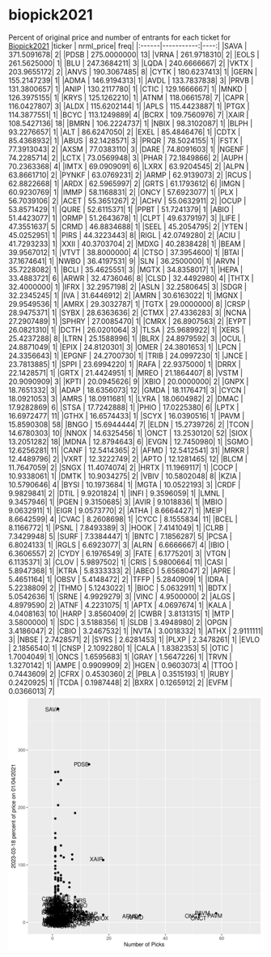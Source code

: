 # biopick2021
Percent of original price and number of entrants for each ticket for [Biopick2021](https://twitter.com/hashtag/Biopick2021)
|ticker |  nrml_price| freq|
|:------|-----------:|----:|
|SAVA   | 371.5091678|    2|
|PDSB   | 275.0000000|   13|
|VRNA   | 261.9718310|    2|
|EOLS   | 261.5625000|    1|
|BLU    | 247.3684211|    3|
|LQDA   | 240.6666667|    2|
|VKTX   | 203.9655172|    2|
|ANVS   | 190.3067485|    8|
|CYTK   | 180.6237413|    1|
|GERN   | 155.2147239|    1|
|ADMA   | 146.9194313|    1|
|AVDL   | 133.7837838|    3|
|PRVB   | 131.3800657|    1|
|ANIP   | 130.2117780|    1|
|CTIC   | 129.1666667|    1|
|MNKD   | 126.3975155|    1|
|KRYS   | 125.1262210|    1|
|ATNM   | 118.0661578|    7|
|CAPR   | 116.0427807|    3|
|ALDX   | 115.6202144|    1|
|APLS   | 115.4423887|    1|
|PTGX   | 114.3877551|    1|
|BCYC   | 113.1249889|    4|
|BCRX   | 109.7560976|    7|
|XAIR   | 108.5427136|   18|
|BMRN   | 106.2224737|    1|
|NBIX   |  98.3102087|    1|
|BLPH   |  93.2276657|    1|
|ALT    |  86.6247050|    2|
|EXEL   |  85.4846476|    1|
|CDTX   |  85.4368932|    1|
|ABUS   |  82.1428571|    3|
|PRQR   |  78.5024155|    1|
|FSTX   |  77.3913043|    2|
|AXSM   |  77.0383110|    3|
|DARE   |  74.8091603|    1|
|NGENF  |  74.2285714|    2|
|LCTX   |  73.0569948|    3|
|PHAR   |  72.1849866|    2|
|AUPH   |  70.2363368|    4|
|IMTX   |  69.0909091|    6|
|LXRX   |  63.9204545|    2|
|ALPN   |  63.8661710|    2|
|PYNKF  |  63.0769231|    2|
|ARMP   |  62.9139073|    2|
|RCUS   |  62.8822668|    1|
|ARDX   |  62.5965997|    2|
|GRTS   |  61.1793612|    6|
|IMGN   |  60.9230769|    1|
|IMMP   |  58.1168831|    2|
|ONCY   |  57.6923077|    1|
|PLX    |  56.7039106|    2|
|ACET   |  55.3651267|    2|
|ACHV   |  55.0632911|    2|
|OCUP   |  53.8571429|    1|
|QURE   |  52.6115371|    1|
|PPBT   |  51.7241379|    1|
|ABIO   |  51.4423077|    1|
|ORMP   |  51.2643678|    1|
|CLPT   |  49.6379197|    3|
|LIFE   |  47.3551637|    5|
|CRMD   |  46.8834688|    1|
|SEEL   |  45.2054795|    2|
|YTEN   |  45.0252951|    1|
|PIRS   |  44.3223443|    8|
|RIGL   |  42.0749280|    2|
|ACIU   |  41.7293233|    1|
|XXII   |  40.3703704|    2|
|MDXG   |  40.2838428|    1|
|BEAM   |  39.9567012|    1|
|VTVT   |  38.8000000|    4|
|CTSO   |  37.3954600|    1|
|BTAI   |  37.1674641|    1|
|NWBO   |  36.4197531|    9|
|SLN    |  36.2500000|    1|
|ARVN   |  35.7228082|    1|
|BCLI   |  35.4625551|    3|
|MGTX   |  34.8358017|    1|
|HEPA   |  33.4883721|    6|
|ARWR   |  32.4736046|    8|
|CLSD   |  32.4492980|    4|
|THTX   |  32.4000000|    1|
|IFRX   |  32.2957198|    2|
|ASLN   |  32.2580645|    3|
|SDGR   |  32.2345245|    1|
|IVA    |  31.6446912|    2|
|AMRN   |  30.6163022|    1|
|MGNX   |  29.9549536|    1|
|AMRX   |  29.3032787|    1|
|TGTX   |  29.0000000|    8|
|CRSP   |  28.9475371|    1|
|SYBX   |  28.6363636|    2|
|CTMX   |  27.4336283|    3|
|NCNA   |  27.2907489|    1|
|SPHRY  |  27.0085470|    1|
|CMRX   |  26.8907563|    2|
|EYPT   |  26.0821310|    1|
|DCTH   |  26.0201064|    3|
|TLSA   |  25.9689922|    1|
|XERS   |  25.4237288|    8|
|LTRN   |  25.1588996|    1|
|BLRX   |  24.8979592|    3|
|OCUL   |  24.8871049|    1|
|EPIX   |  24.8120301|    3|
|OMER   |  24.3801653|    1|
|LPCN   |  24.3356643|    1|
|EPGNF  |  24.2700730|    1|
|TRIB   |  24.0997230|    1|
|JNCE   |  23.7813885|    1|
|SPPI   |  23.6994220|    1|
|RAFA   |  22.9375000|    1|
|DRRX   |  22.1428571|    1|
|GRTX   |  21.4424951|    1|
|MREO   |  21.1864407|    8|
|VSTM   |  20.9090909|    3|
|KPTI   |  20.0945626|    9|
|XBIO   |  20.0000000|    2|
|GNPX   |  18.7651332|    3|
|ADAP   |  18.6356073|   12|
|GMDA   |  18.1176471|    3|
|CYCN   |  18.0921053|    3|
|AMRS   |  18.0911681|    1|
|LYRA   |  18.0604982|    2|
|DMAC   |  17.9282869|    6|
|STSA   |  17.7242888|    1|
|PHIO   |  17.0225380|    6|
|LPTX   |  16.6972477|   11|
|GTHX   |  16.6574433|    1|
|SCYX   |  16.0390516|    1|
|PAVM   |  15.8590308|   58|
|BNGO   |  15.6944444|    7|
|ELDN   |  15.2739726|    2|
|TCON   |  14.6780303|   10|
|NNOX   |  14.6325456|    1|
|ONCT   |  13.2530120|   52|
|SIOX   |  13.2051282|   18|
|MDNA   |  12.8794643|    6|
|EVGN   |  12.7450980|    1|
|SGMO   |  12.6256281|   11|
|CANF   |  12.5414365|    2|
|AFMD   |  12.5412541|   31|
|MRKR   |  12.4489796|    2|
|VXRT   |  12.3222749|    2|
|APTO   |  12.1281465|   12|
|BLCM   |  11.7647059|    2|
|SNGX   |  11.4074074|    2|
|HRTX   |  11.1969117|    1|
|COCP   |  10.9338061|    1|
|DMTK   |  10.9034275|    2|
|VBIV   |  10.5802048|    8|
|KZIA   |  10.5790646|    4|
|BYSI   |  10.1973684|    1|
|MGTA   |  10.0522193|    3|
|CRDF   |   9.9829841|    2|
|DTIL   |   9.9201824|    1|
|INFI   |   9.3596059|    1|
|LMNL   |   9.3457946|    1|
|PGEN   |   9.3150685|    3|
|AVIR   |   9.1018836|    1|
|MBIO   |   9.0632911|    1|
|EIGR   |   9.0573770|    2|
|ATHA   |   8.6664427|    1|
|MEIP   |   8.6642599|    4|
|CVAC   |   8.2608698|    1|
|CYCC   |   8.1555834|   11|
|BCEL   |   8.1166772|    1|
|PSNL   |   7.8493389|    3|
|HOOK   |   7.4141049|    1|
|CLRB   |   7.3429948|    5|
|SURF   |   7.3384447|    1|
|BNTC   |   7.1856287|    5|
|PCSA   |   6.8024133|    1|
|RGLS   |   6.6923077|    3|
|ALRN   |   6.6666667|    4|
|IBIO   |   6.3606557|    2|
|CYDY   |   6.1976549|    3|
|FATE   |   6.1775201|    3|
|VTGN   |   6.1135371|    3|
|CLOV   |   5.9897502|    1|
|CRIS   |   5.9800664|   11|
|CASI   |   5.8947368|    1|
|KTRA   |   5.8333333|    2|
|ABEO   |   5.6568047|    2|
|APRE   |   5.4651164|    1|
|OBSV   |   5.4148472|    2|
|TFFP   |   5.2840909|    1|
|IDRA   |   5.2238809|    2|
|THMO   |   5.1243022|    1|
|BIOC   |   5.0632911|    1|
|BDTX   |   5.0542636|    1|
|SRNE   |   4.9929279|    3|
|VINC   |   4.9500000|    2|
|ALGS   |   4.8979590|    2|
|ATNF   |   4.2231075|    1|
|APTX   |   4.0697674|    1|
|KALA   |   4.0408163|   10|
|HARP   |   3.8560409|    2|
|CWBR   |   3.8131315|    1|
|MTP    |   3.5800000|    1|
|SDC    |   3.5188356|    1|
|SLDB   |   3.4948980|    2|
|OPGN   |   3.4186047|    2|
|CBIO   |   3.2467532|    1|
|NVTA   |   3.0018332|    1|
|ATHX   |   2.9111111|    3|
|NBSE   |   2.7428571|    2|
|SYRS   |   2.6281453|    1|
|PLXP   |   2.3478261|    1|
|EVLO   |   2.1856540|    1|
|CNSP   |   2.1092280|    1|
|CALA   |   1.8382353|    5|
|OTIC   |   1.7004049|    1|
|ONCS   |   1.6595683|    1|
|GRAY   |   1.5647226|    1|
|TRVN   |   1.3270142|    1|
|AMPE   |   0.9909909|    2|
|HGEN   |   0.9603073|    4|
|TTOO   |   0.7443609|    2|
|CFRX   |   0.4530360|    2|
|PBLA   |   0.3515193|    1|
|RUBY   |   0.2420925|    1|
|TCDA   |   0.1987448|    2|
|BXRX   |   0.1265912|    2|
|EVFM   |   0.0366013|    7|
![retvspicks](biopicks.png?raw=true)
